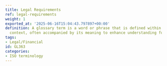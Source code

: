 ```yaml
---
title: Legal Requirements
ref: legal-requirements
weight: 1
exported_at: '2025-06-16T15:04:43.797897+00:00'
definition: A glossary term is a word or phrase that is defined within a specific
  context, often accompanied by its meaning to enhance understanding for the reader.
tags:
- Legal/Financial
id: GL363
categories:
- ISO terminology
---
```


